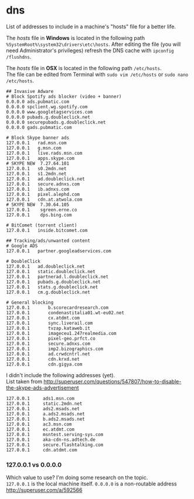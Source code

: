# dns
List of addresses to include in a machine's "hosts" file for a better life.

The *hosts* file in **Windows** is located in the following path `%SystemRoot%\system32\drivers\etc\hosts`.
After editing the file (you will need Administrator's privileges) refresh the DNS cache with `ipconfig /flushdns`.

The *hosts* file in **OSX** is located in the following path `/etc/hosts`.  
The file can be edited from Terminal with `sudo vim /etc/hosts` or `sudo nano /etc/hosts`.


    ## Invasive Adware
    # Block Spotify ads blocker (video + banner)
    0.0.0.0 ads.pubmatic.com
    0.0.0.0 spclient.wg.spotify.com
    0.0.0.0 www.googletagservices.com
    0.0.0.0 pubads.g.doubleclick.net
    0.0.0.0 securepubads.g.doubleclick.net
    0.0.0.0 gads.pubmatic.com
 
    # Block Skype banner ads
    127.0.0.1   rad.msn.com
    127.0.0.1   g.msn.com
    127.0.0.1   live.rads.msn.com
    127.0.0.1   apps.skype.com
    # SKYPE NEW  7.27.64.101
    127.0.0.1   s0.2mdn.net
    127.0.0.1   s1.2mdn.net
    127.0.0.1   ad.doubleclick.net
    127.0.0.1   secure.adnxs.com
    127.0.0.1   ib.adnxs.com
    127.0.0.1   pixel.alephd.com
    127.0.0.1   cdn.at.atwola.com
    # SKYPE NEW  7.30.64.105
    127.0.0.1    sgreen.erne.co
    127.0.0.1    dps.bing.com
    
    # BitComet (torrent client)
    127.0.0.1	inside.bitcomet.com
    
    ## Tracking/ads/unwanted content
    # Google ADS
    127.0.0.1	partner.googleadservices.com

    # DoubleClick
    127.0.0.1	ad.doubleclick.net
    127.0.0.1	static.doubleclick.net
    127.0.0.1	partnerad.l.doubleclick.net
    127.0.0.1	pubads.g.doubleclick.net
    127.0.0.1	stats.g.doubleclick.net
    127.0.0.1   cm.g.doubleclick.net

    # General blocking
    127.0.0.1       b.scorecardresearch.com
    127.0.0.1       condenastitalia01.wt-eu02.net
    127.0.0.1       cx.atdmt.com
    127.0.0.1       sync.liverail.com
    127.0.0.1       tvzap.kataweb.it
    127.0.0.1       imageceu1.247realmedia.com
    127.0.0.1       pixel-geo.prfct.co
    127.0.0.1       secure.adnxs.com
    127.0.0.1       imp2.bizographics.com
    127.0.0.1       ad.crwdcntrl.net
    127.0.0.1       cdn.krxd.net
    127.0.0.1       cdn.gigya.com

I didn't include the following addresses (yet).  
List taken from http://superuser.com/questions/547807/how-to-disable-the-skype-ads-advertisement

    127.0.0.1     ads1.msn.com
    127.0.0.1     static.2mdn.net
    127.0.0.1     ads2.msads.net
    127.0.0.1     a.ads2.msads.net
    127.0.0.1     b.ads2.msads.net
    127.0.0.1     ac3.msn.com
    127.0.0.1     ec.atdmt.com
    127.0.0.1     msntest.serving-sys.com
    127.0.0.1     aka-cdn-ns.adtech.de
    127.0.0.1     secure.flashtalking.com
    127.0.0.1     cdn.atdmt.com


### 127.0.0.1 vs 0.0.0.0
Which value to use? I'm doing some research on the topic.  
`127.0.0.1` is the local machine itself.
`0.0.0.0` is a non-routable address http://superuser.com/a/592566

